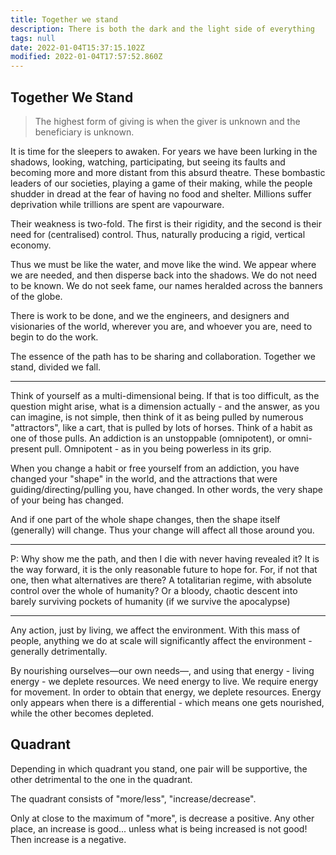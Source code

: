 ```yaml
---
title: Together we stand
description: There is both the dark and the light side of everything
tags: null
date: 2022-01-04T15:37:15.102Z
modified: 2022-01-04T17:57:52.860Z
---
```


## Together We Stand

> The highest form of giving is when the giver is unknown and the beneficiary is unknown.

It is time for the sleepers to awaken. For years we have been lurking in the shadows, looking, watching, participating, but seeing its faults and becoming more and more distant from this absurd theatre. These bombastic leaders of our societies, playing a game of their making, while the people shudder in dread at the fear of having no food and shelter. Millions suffer deprivation while trillions are spent are vapourware.

Their weakness is two-fold. The first is their rigidity, and the second is their need for (centralised) control. Thus, naturally producing a rigid, vertical economy.

Thus we must be like the water, and move like the wind. We appear where we are needed, and then disperse back into the shadows. We do not need to be known. We do not seek fame, our names heralded across the banners of the globe.

There is work to be done, and we the engineers, and designers and visionaries of the world, wherever you are, and whoever you are, need to begin to do the work.

The essence of the path has to be sharing and collaboration. Together we stand, divided we fall.

---

Think of yourself as a multi-dimensional being. If that is too difficult, as the question might arise, what is a dimension actually - and the answer, as you can imagine, is not simple, then think of it as being pulled by numerous "attractors", like a cart, that is pulled by lots of horses. Think of a habit as one of those pulls. An addiction is an unstoppable (omnipotent), or omni-present pull. Omnipotent - as in you being powerless in its grip.

When you change a habit or free yourself from an addiction, you have changed your "shape" in the world, and the attractions that were guiding/directing/pulling you, have changed. In other words, the very shape of your being has changed.

And if one part of the whole shape changes, then the shape itself (generally) will change. Thus your change will affect all those around you.

---

P: Why show me the path, and then I die with never having revealed it? It is the way forward, it is the only reasonable future to hope for. For, if not that one, then what alternatives are there? A totalitarian regime, with absolute control over the whole of humanity? Or a bloody, chaotic descent into barely surviving pockets of humanity (if we survive the apocalypse)

---

Any action, just by living, we affect the environment. With this mass of people, anything we do at scale will significantly affect the environment - generally detrimentally.

By nourishing ourselves&mdash;our own needs&mdash;, and using that energy - living energy - we deplete resources. We need energy to live. We require energy for movement. In order to obtain that energy, we deplete resources.
Energy only appears when there is a differential - which means one gets nourished, while the other becomes depleted.

## Quadrant

Depending in which quadrant you stand, one pair will be supportive, the other detrimental to the one in the quadrant.

The quadrant consists of "more/less", "increase/decrease".

Only at close to the maximum of "more", is decrease a positive. Any other place, an increase is good... unless what is being increased is not good!
Then increase is a negative.
